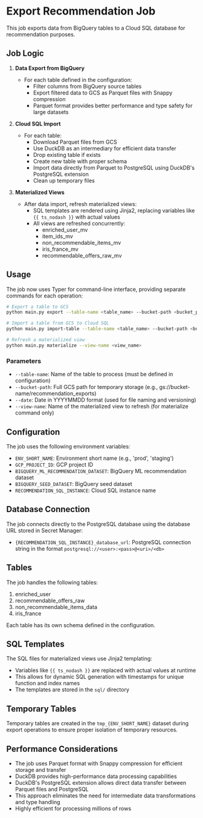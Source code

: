 # Export Recommendation Job

This job exports data from BigQuery tables to a Cloud SQL database for recommendation purposes.

## Job Logic

1. **Data Export from BigQuery**
   - For each table defined in the configuration:
     - Filter columns from BigQuery source tables
     - Export filtered data to GCS as Parquet files with Snappy compression
     - Parquet format provides better performance and type safety for large datasets

2. **Cloud SQL Import**
   - For each table:
     - Download Parquet files from GCS
     - Use DuckDB as an intermediary for efficient data transfer
     - Drop existing table if exists
     - Create new table with proper schema
     - Import data directly from Parquet to PostgreSQL using DuckDB's PostgreSQL extension
     - Clean up temporary files

3. **Materialized Views**
   - After data import, refresh materialized views:
     - SQL templates are rendered using Jinja2, replacing variables like `{{ ts_nodash }}` with actual values
     - All views are refreshed concurrently:
       - enriched_user_mv
       - item_ids_mv
       - non_recommendable_items_mv
       - iris_france_mv
       - recommendable_offers_raw_mv

## Usage

The job now uses Typer for command-line interface, providing separate commands for each operation:

```bash
# Export a table to GCS
python main.py export --table-name <table_name> --bucket-path <bucket_path> --date <YYYYMMDD>

# Import a table from GCS to Cloud SQL
python main.py import-table --table-name <table_name> --bucket-path <bucket_path> --date <YYYYMMDD>

# Refresh a materialized view
python main.py materialize --view-name <view_name>
```

### Parameters

- `--table-name`: Name of the table to process (must be defined in configuration)
- `--bucket-path`: Full GCS path for temporary storage (e.g., gs://bucket-name/recommendation_exports)
- `--date`: Date in YYYYMMDD format (used for file naming and versioning)
- `--view-name`: Name of the materialized view to refresh (for materialize command only)

## Configuration

The job uses the following environment variables:
- `ENV_SHORT_NAME`: Environment short name (e.g., 'prod', 'staging')
- `GCP_PROJECT_ID`: GCP project ID
- `BIGQUERY_ML_RECOMMENDATION_DATASET`: BigQuery ML recommendation dataset
- `BIGQUERY_SEED_DATASET`: BigQuery seed dataset
- `RECOMMENDATION_SQL_INSTANCE`: Cloud SQL instance name

## Database Connection

The job connects directly to the PostgreSQL database using the database URL stored in Secret Manager:
- `{RECOMMENDATION_SQL_INSTANCE}_database_url`: PostgreSQL connection string in the format `postgresql://<user>:<pass>@<uri>/<db>`

## Tables

The job handles the following tables:
1. enriched_user
2. recommendable_offers_raw
3. non_recommendable_items_data
4. iris_france

Each table has its own schema defined in the configuration.

## SQL Templates

The SQL files for materialized views use Jinja2 templating:
- Variables like `{{ ts_nodash }}` are replaced with actual values at runtime
- This allows for dynamic SQL generation with timestamps for unique function and index names
- The templates are stored in the `sql/` directory

## Temporary Tables

Temporary tables are created in the `tmp_{ENV_SHORT_NAME}` dataset during export operations to ensure proper isolation of temporary resources.

## Performance Considerations

- The job uses Parquet format with Snappy compression for efficient storage and transfer
- DuckDB provides high-performance data processing capabilities
- DuckDB's PostgreSQL extension allows direct data transfer between Parquet files and PostgreSQL
- This approach eliminates the need for intermediate data transformations and type handling
- Highly efficient for processing millions of rows
